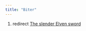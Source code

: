 ```yaml
---
title: "Biter"
---
```


1.  redirect [The slender Elven
    sword](The_slender_Elven_sword "wikilink")